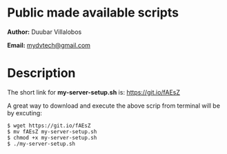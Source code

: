 # Public made available scripts

**Author:** Duubar Villalobos

**Email:** mydvtech@gmail.com

# Description

The short link for **my-server-setup.sh** is: https://git.io/fAEsZ

A great way to download and execute the above scrip from terminal will be by excuting:

```
$ wget https://git.io/fAEsZ
$ mv fAEsZ my-server-setup.sh
$ chmod +x my-server-setup.sh
$ ./my-server-setup.sh
```


